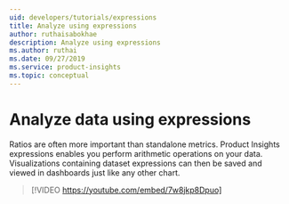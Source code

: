 ```yaml
---
uid: developers/tutorials/expressions
title: Analyze using expressions
author: ruthaisabokhae
description: Analyze using expressions
ms.author: ruthai
ms.date: 09/27/2019
ms.service: product-insights
ms.topic: conceptual
---
```


# Analyze data using expressions<br>

Ratios are often more important than standalone metrics. Product Insights expressions enables you perform arithmetic operations on your data. Visualizations containing dataset expressions can then be saved and viewed in dashboards just like any other chart.

>[!VIDEO https://youtube.com/embed/7w8jkp8Dpuo] 

